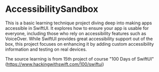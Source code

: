 # AccessibilitySandbox
This is a basic learning technique project diving deep into making apps accessible in SwiftUI. It explores how to ensure your app is usable for everyone, including those who rely on accessibility features such as VoiceOver. While SwiftUI provides great accessibility support out of the box, this project focuses on enhancing it by adding custom accessibility information and testing on real devices.

The source learning is from 15th project of course "100 Days of SwiftUI" (https://www.hackingwithswift.com/100/swiftui)

